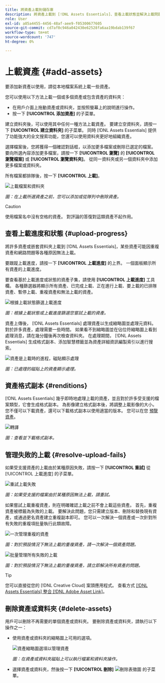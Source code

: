 ```yaml
---
title: 將資產上載到儲存庫
description: 將資產上載到 [!DNL Assets Essentials]、查看上載狀態並解決上載問題。
role: User
exl-id: a85a4455-4456-48af-aee9-f05300677605
source-git-commit: cd7af0c946a042430e62528fa6aa19bdab139f67
workflow-type: tm+mt
source-wordcount: '747'
ht-degree: 0%

---
```


# 上載資產 {#add-assets}

要添加新資產以使用，請從本地檔案系統上載一些資產。 <!-- TBD: Many of the [common file formats are supported](/help/supported-file-formats.md). -->

您可以使用以下方法上載一個或多個資產或包含資產的資料夾：

* 在用戶介面上拖動資產或資料夾，並按照螢幕上的說明進行操作。
* 按一下 **[!UICONTROL 添加資產]** 的子菜單。

<!-- TBD: Update this GIF
![Asset and nested folder upload demo](assets/do-not-localize/upload-assets.gif) -->

建立資料夾後，可以使用其中任何一種方法上載資產。 要建立空資料夾，請按一下 **[!UICONTROL 建立資料夾]** 的子菜單。 同時 [!DNL Assets Essentials] 提供了功能強大的全文搜索功能，您還可以使用資料夾更好地組織資產。

選擇檔案後，您將獲得一個確認對話框，以添加更多檔案或刪除已選定的檔案。 要向所選內容添加更多檔案，請按一下 **[!UICONTROL 瀏覽]** 的 **[!UICONTROL 瀏覽檔案]** 或 **[!UICONTROL 瀏覽資料夾]**。 從同一資料夾或另一個資料夾中添加更多檔案或資料夾。

所有檔案都排隊後，按一下 **[!UICONTROL 上載]**。

![上載檔案和資料夾](assets/upload-browse-files-folders.png)

*圖：在上載所選資產之前，您可以添加或從隊列中刪除資產。*

>[!CAUTION]
>
>使用檔案名中沒有空格的資產。 對評論的答復對這類資產不起作用。

## 查看上載進度和狀態 {#upload-progress}

將許多資產或嵌套資料夾上載到 [!DNL Assets Essentials]，某些資產可能因重複資產和網路問題等各種原因無法上載。

要跟蹤上載進度，請按一下 **[!UICONTROL 上載進度]** 的上界。 一個面板顯示所有資產的上載進度。

要查看基於上載進度或狀態的資產子集，請使用 **[!UICONTROL 上載進度]** 工具欄。 各種篩選器將顯示所有資產、已完成上載、正在進行上載、要上載的已排隊資產、暫停上載、重複資產和無法上載的資產。

![根據上載狀態篩選上載進度](assets/filter-upload-progress.png)

*圖：根據上載狀態或上載進度篩選您嘗試上載的資產。*

資產上傳後， [!DNL Assets Essentials] 處理資產以生成縮略圖並處理元資料。 對於許多資產，處理需要一些時間。 如果看不到縮略圖並在佔位符縮略圖上看到處理消息，請在幾分鐘後再次檢查資料夾。 在處理期間， [!DNL Assets Essentials] 生成格式副本、添加智慧標籤並為資產詳細資訊編製索引以進行搜索。

![資產是上載時的進程，磁貼顯示處理](assets/upload-processing.png)

*圖：已處理的磁貼上的資產顯示處理。*

## 資產格式副本 {#renditions}

[!DNL Assets Essentials] 幾乎即時地處理上載的資產，並且對於許多受支援的檔案類型，它會生成格式副本。 為影像建立格式副本後，將調整上載影像的大小。 您不僅可以下載資產，還可以下載格式副本以使用適當的版本。 您可以在您 [預覽資產](/help/navigate-view.md#preview-assets)。

![轉譯](assets/renditions-view-download.png)

*圖：查看並下載格式副本。*

## 管理失敗的上載 {#resolve-upload-fails}

如果受支援資產的上載由於某種原因失敗，請按一下 **[!UICONTROL 重試]** 從 [!UICONTROL 上載進度] 的子菜單。

![重試上載失敗](assets/upload-retry.png)

*圖：如果受支援的檔案由於某種原因無法上載，請重試。*

如果嘗試上載重複資產，則在明確確認上載之前不會上載這些資產。 首先，重複資產被標籤為失敗的上載。 要解決此問題，您只需建立版本、刪除和替換現有資產，或通過更名資產建立重複副本即可。 您可以一次解決一個資產或一次針對所有失敗的重複項批量執行此類故障。

![一次管理重複的資產](assets/uploads-manage-duplicates.png)

*圖：對於預設情況下無法上載的重複資產，請一次解決一個資產問題。*

![批量管理所有失敗的上載](assets/upload-progress-manage-failed-uploads.png)

*圖：對於預設情況下無法上載的重複資產，請立即解決所有資產的問題。*

>[!TIP]
>
>您可以直接從您的 [!DNL Creative Cloud] 案頭應用程式。 查看方式 [[!DNL Assets Essentials] 整合 [!DNL Adobe Asset Link]](/help/integration.md)。

## 刪除資產或資料夾 {#delete-assets}

用戶可以刪除不再需要的單個資產或資料夾。 要刪除資產或資料夾，請執行以下操作之一：

* 使用資產或資料夾的縮略圖上可用的選項。

   ![資產縮略圖選項以管理資產](assets/options-on-thumbnail.png)

   *圖：在資產或資料夾磁貼上可以執行檔案和資料夾操作。*

* 選擇資產或資料夾，然後按一下 **[!UICONTROL 刪除]** ![刪除表徵圖](assets/do-not-localize/delete-icon.png) 的子菜單。
